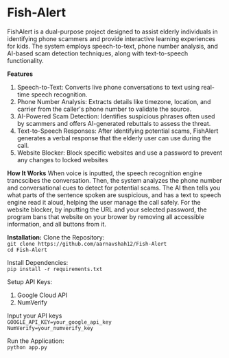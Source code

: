 # Fish-Alert

FishAlert is a dual-purpose project designed to assist elderly individuals in identifying phone scammers and provide interactive learning experiences for kids. The system employs speech-to-text, phone number analysis, and AI-based scam detection techniques, along with text-to-speech functionality. 

**Features**
1. Speech-to-Text: Converts live phone conversations to text using real-time speech recognition.
2. Phone Number Analysis: Extracts details like timezone, location, and carrier from the caller's phone number to validate the source.
3. AI-Powered Scam Detection: Identifies suspicious phrases often used by scammers and offers AI-generated rebuttals to assess the threat.
4. Text-to-Speech Responses: After identifying potential scams, FishAlert generates a verbal response that the elderly user can use during the call.
5. Website Blocker: Block specific websites and use a password to prevent any changes to locked websites

**How It Works**
When voice is inputted, the speech recognition engine trancscibes the conversation. Then, the system analyzes the phone number and conversational cues to detect for potential scams. The AI then tells you what parts of the sentence spoken are suspicious, and has a text to speech engine read it aloud, helping the user manage the call safely. 
For the website blocker, by inputting the URL and your selected password, the program bans that website on your brower by removing all accessible information, and all buttons from it.


**Installation:**
Clone the Repository:  
`git clone https://github.com/aarnavshah12/Fish-Alert`  
`cd Fish-Alert`
     
Install Dependencies:  
`pip install -r requirements.txt`

Setup API Keys:
1. Google Cloud API
2. NumVerify

Input your API keys  
`GOOGLE_API_KEY=your_google_api_key`  
`NumVerify=your_numverify_key`  

Run the Application:   
`python app.py`

